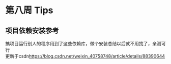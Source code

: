 # 第八周 Tips
## 项目依赖安装参考
搞项目运行别人的程序用到了这些依赖库，做个安装总结以后就不用找了，亲测可行<br>
更新于csdn<a>https://blog.csdn.net/weixin_40758748/article/details/88390644</a>
